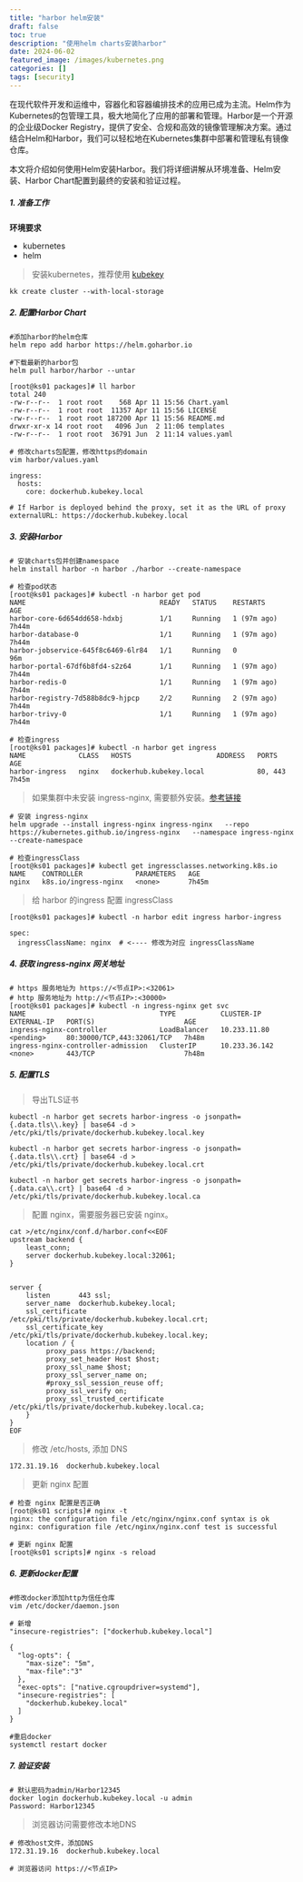```yaml
---
title: "harbor helm安装"
draft: false
toc: true
description: "使用helm charts安装harbor"
date: 2024-06-02
featured_image: /images/kubernetes.png
categories: []
tags: [security]
---
```

在现代软件开发和运维中，容器化和容器编排技术的应用已成为主流。Helm作为Kubernetes的包管理工具，极大地简化了应用的部署和管理。Harbor是一个开源的企业级Docker Registry，提供了安全、合规和高效的镜像管理解决方案。通过结合Helm和Harbor，我们可以轻松地在Kubernetes集群中部署和管理私有镜像仓库。

本文将介绍如何使用Helm安装Harbor。我们将详细讲解从环境准备、Helm安装、Harbor Chart配置到最终的安装和验证过程。<!--more-->
##### 1. 准备工作
**环境要求**
- kubernetes
- helm
> 安装kubernetes，推荐使用 [kubekey](https://github.com/kubesphere/kubekey)
```shell
kk create cluster --with-local-storage
```
##### 2. 配置Harbor Chart
```shell
#添加harbor的helm仓库
helm repo add harbor https://helm.goharbor.io

#下载最新的harbor包
helm pull harbor/harbor --untar
```
```text
[root@ks01 packages]# ll harbor
total 240
-rw-r--r--  1 root root    568 Apr 11 15:56 Chart.yaml
-rw-r--r--  1 root root  11357 Apr 11 15:56 LICENSE
-rw-r--r--  1 root root 187200 Apr 11 15:56 README.md
drwxr-xr-x 14 root root   4096 Jun  2 11:06 templates
-rw-r--r--  1 root root  36791 Jun  2 11:14 values.yaml
```
```shell
# 修改charts包配置，修改https的domain
vim harbor/values.yaml
```
```text
ingress:
  hosts:
    core: dockerhub.kubekey.local
```
```text
# If Harbor is deployed behind the proxy, set it as the URL of proxy
externalURL: https://dockerhub.kubekey.local
```
##### 3. 安装Harbor
```shell
# 安装charts包并创建namespace
helm install harbor -n harbor ./harbor --create-namespace

# 检查pod状态
[root@ks01 packages]# kubectl -n harbor get pod
NAME                                 READY   STATUS    RESTARTS      AGE
harbor-core-6d654dd658-hdxbj         1/1     Running   1 (97m ago)   7h44m
harbor-database-0                    1/1     Running   1 (97m ago)   7h44m
harbor-jobservice-645f8c6469-6lr84   1/1     Running   0             96m
harbor-portal-67df6b8fd4-s2z64       1/1     Running   1 (97m ago)   7h44m
harbor-redis-0                       1/1     Running   1 (97m ago)   7h44m
harbor-registry-7d588b8dc9-hjpcp     2/2     Running   2 (97m ago)   7h44m
harbor-trivy-0                       1/1     Running   1 (97m ago)   7h44m

# 检查ingress
[root@ks01 packages]# kubectl -n harbor get ingress
NAME             CLASS   HOSTS                     ADDRESS   PORTS     AGE
harbor-ingress   nginx   dockerhub.kubekey.local             80, 443   7h45m
```
> 如果集群中未安装 ingress-nginx, 需要额外安装。[参考链接](https://kubernetes.github.io/ingress-nginx/deploy/#quick-start)
```shell
# 安装 ingress-nginx
helm upgrade --install ingress-nginx ingress-nginx   --repo https://kubernetes.github.io/ingress-nginx   --namespace ingress-nginx --create-namespace

# 检查ingressClass
[root@ks01 packages]# kubectl get ingressclasses.networking.k8s.io
NAME    CONTROLLER             PARAMETERS   AGE
nginx   k8s.io/ingress-nginx   <none>       7h45m
```
> 给 harbor 的ingress 配置 ingressClass
```shell
[root@ks01 packages]# kubectl -n harbor edit ingress harbor-ingress
```
```text
spec:
  ingressClassName: nginx  # <---- 修改为对应 ingressClassName
```
##### 4. 获取 ingress-nginx 网关地址
```shell
# https 服务地址为 https://<节点IP>:<32061>
# http 服务地址为 http://<节点IP>:<30000>
[root@ks01 packages]# kubectl -n ingress-nginx get svc
NAME                                 TYPE           CLUSTER-IP      EXTERNAL-IP   PORT(S)                      AGE
ingress-nginx-controller             LoadBalancer   10.233.11.80    <pending>     80:30000/TCP,443:32061/TCP   7h48m
ingress-nginx-controller-admission   ClusterIP      10.233.36.142   <none>        443/TCP                      7h48m
```
##### 5. 配置TLS
> 导出TLS证书
```shell
kubectl -n harbor get secrets harbor-ingress -o jsonpath={.data.tls\\.key} | base64 -d > /etc/pki/tls/private/dockerhub.kubekey.local.key

kubectl -n harbor get secrets harbor-ingress -o jsonpath={.data.tls\\.crt} | base64 -d > /etc/pki/tls/private/dockerhub.kubekey.local.crt

kubectl -n harbor get secrets harbor-ingress -o jsonpath={.data.ca\\.crt} | base64 -d > /etc/pki/tls/private/dockerhub.kubekey.local.ca
```
> 配置 nginx，需要服务器已安装 nginx。
```text
cat >/etc/nginx/conf.d/harbor.conf<<EOF
upstream backend {
    least_conn;
    server dockerhub.kubekey.local:32061;
}


server {
    listen       443 ssl;
    server_name  dockerhub.kubekey.local;
    ssl_certificate     /etc/pki/tls/private/dockerhub.kubekey.local.crt;
    ssl_certificate_key /etc/pki/tls/private/dockerhub.kubekey.local.key;
    location / {
         proxy_pass https://backend;
         proxy_set_header Host $host;
         proxy_ssl_name $host;
         proxy_ssl_server_name on;
         #proxy_ssl_session_reuse off;
         proxy_ssl_verify on;
         proxy_ssl_trusted_certificate /etc/pki/tls/private/dockerhub.kubekey.local.ca;
    }
}
EOF
```
> 修改 /etc/hosts, 添加 DNS
```text
172.31.19.16  dockerhub.kubekey.local
```
> 更新 nginx 配置
```shell
# 检查 nginx 配置是否正确
[root@ks01 scripts]# nginx -t
nginx: the configuration file /etc/nginx/nginx.conf syntax is ok
nginx: configuration file /etc/nginx/nginx.conf test is successful

# 更新 nginx 配置
[root@ks01 scripts]# nginx -s reload
```
##### 6. 更新docker配置
```shell
#修改docker添加http为信任仓库
vim /etc/docker/daemon.json 

# 新增
"insecure-registries": ["dockerhub.kubekey.local"]
```
```text
{
  "log-opts": {
    "max-size": "5m",
    "max-file":"3"
  },
  "exec-opts": ["native.cgroupdriver=systemd"],
  "insecure-registries": [
    "dockerhub.kubekey.local"
  ]
}
```
```shell
#重启docker
systemctl restart docker
```
##### 7. 验证安装
```shell
# 默认密码为admin/Harbor12345
docker login dockerhub.kubekey.local -u admin
Password: Harbor12345
```
> 浏览器访问需要修改本地DNS
```text
# 修改host文件，添加DNS
172.31.19.16  dockerhub.kubekey.local

# 浏览器访问 https://<节点IP>
```